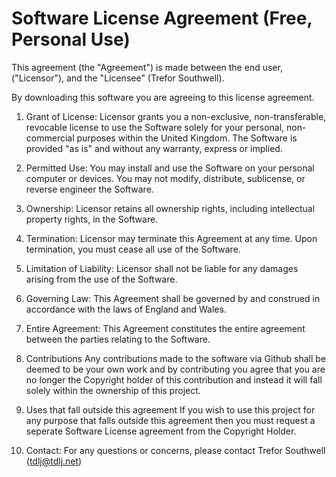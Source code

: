 # Software License Agreement (Free, Personal Use)

This agreement (the "Agreement") is made between the end user, ("Licensor"), and the "Licensee" (Trefor Southwell).

By downloading this software you are agreeing to this license agreement.

1. Grant of License:
Licensor grants you a non-exclusive, non-transferable, revocable license to use the Software solely for your personal, non-commercial purposes within the United Kingdom.
The Software is provided "as is" and without any warranty, express or implied. 

2. Permitted Use:
You may install and use the Software on your personal computer or devices.
You may not modify, distribute, sublicense, or reverse engineer the Software. 

3. Ownership:
Licensor retains all ownership rights, including intellectual property rights, in the Software. 

4. Termination:
Licensor may terminate this Agreement at any time.
Upon termination, you must cease all use of the Software. 

5. Limitation of Liability:
Licensor shall not be liable for any damages arising from the use of the Software. 

6. Governing Law:
This Agreement shall be governed by and construed in accordance with the laws of England and Wales. 

7. Entire Agreement:
This Agreement constitutes the entire agreement between the parties relating to the Software.

8. Contributions
Any contributions made to the software via Github shall be deemed to be your own work and by contributing you agree that you are no longer the Copyright holder of this contribution and instead it will fall solely within the ownership of this project.

9. Uses that fall outside this agreement
If you wish to use this project for any purpose that falls outside this agreement then you must request a seperate Software License agreement from the Copyright Holder.

10. Contact:
For any questions or concerns, please contact Trefor Southwell (tdlj@tdlj.net)
